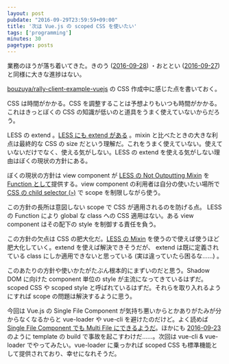 ```yaml
---
layout: post
pubdate: "2016-09-29T23:59:59+09:00"
title: '次は Vue.js の scoped CSS を使いたい'
tags: ['programming']
minutes: 30
pagetype: posts
---
```

業務のほうが落ち着いてきた。きのう ([2016-09-28][]) ・おととい ([2016-09-27][]) と同様に大きな進捗はない。

[bouzuya/rally-client-example-vuejs][] の CSS 作成中に感じた点を書いておく。

CSS は時間がかかる。CSS を調整することは予想よりもいつも時間がかかる。これはきっとぼくの CSS の知識が低いのと道具をうまく使えていないからだろう。

LESS の extend 。[LESS にも extend がある](http://lesscss.org/features/#extend-feature) 。mixin と比べたときの大きな利点は最終的な CSS の size だという理解だ。これをうまく使えていない。使えていないだけでなく、使える気がしない。LESS の extend を使える気がしない理由はぼくの現状の方針にある。

ぼくの現状の方針は view component が [LESS の Not Outputting Mixin]( http://lesscss.org/features/#mixins-feature-not-outputting-the-mixin) を [Function として](http://lesscss.org/features/#mixins-as-functions-feature)提供する。view component の利用者は自分の使いたい場所で [CSS の child selector (`>`)](https://developer.mozilla.org/en-US/docs/Web/CSS/Child_selectors) で scope を制限しながら使う。

この方針の長所は意図しない scope で CSS が適用されるのを防げる点。 LESS の Function により global な class への CSS 適用はない。ある view component はその配下の style を制御する責任を負う。

この方針の欠点は CSS の肥大化だ。[LESS の Mixin](http://lesscss.org/features/#mixins-feature) を使うので使えば使うほど肥大化していく。extend を使えば解決できそうだが、 extend は既に定義されている class にしか適用できないと思っている (実は違っていたら困るな……) 。

このあたりの方針や使いかたがたぶん根本的にまずいのだと思う。Shadow DOM に向けた component 単位の style が主流になってきているはずだ。 scoped CSS や scoped style と呼ばれているはずだ。それらを取り入れるようにすれば scope の問題は解決するように思う。

今回は Vue.js の Single File Component が気持ち悪いからとかありがたみが分からなくなるからと vue-loader や vue-cli を避けたのだけど。よく読めば [Single File Component でも Multi File にできるようだ](http://vue-loader.vuejs.org/en/start/spec.html#src-imports)。ほかにも [2016-09-23][] のように template の build で事故を起こすわけだ……。次回は vue-cli & vue-loader でやってみたい。vue-loader に乗っかれば scoped CSS も標準機能として提供されており、幸せになれそうだ。

[2016-09-23]: http://blog.bouzuya.net/2016/09/23/
[2016-09-27]: http://blog.bouzuya.net/2016/09/27/
[2016-09-28]: http://blog.bouzuya.net/2016/09/28/
[bouzuya/rally-client-example-vuejs]: https://github.com/bouzuya/rally-client-example-vuejs
